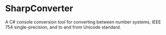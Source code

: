 # SharpConverter
A C# console conversion tool for converting between number systems, IEEE 754 single-precision, and to and from Unicode standard.
